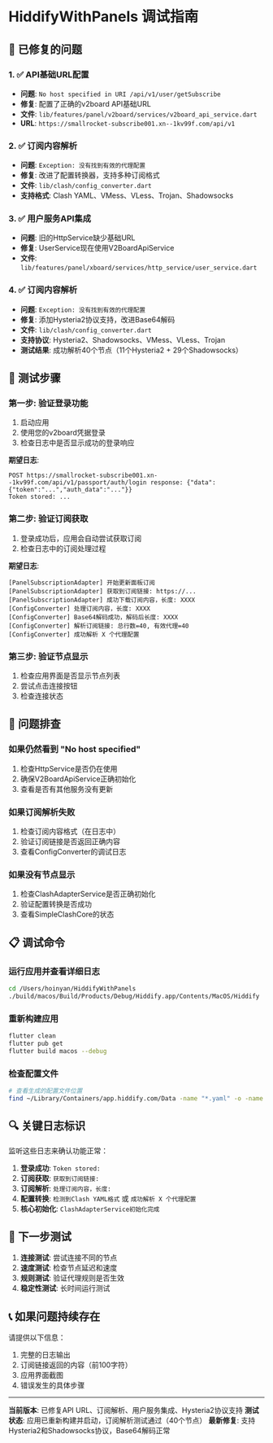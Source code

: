 # HiddifyWithPanels 调试指南

## 🔧 已修复的问题

### 1. ✅ API基础URL配置
- **问题**: `No host specified in URI /api/v1/user/getSubscribe`
- **修复**: 配置了正确的v2board API基础URL
- **文件**: `lib/features/panel/v2board/services/v2board_api_service.dart`
- **URL**: `https://smallrocket-subscribe001.xn--1kv99f.com/api/v1`

### 2. ✅ 订阅内容解析
- **问题**: `Exception: 没有找到有效的代理配置`
- **修复**: 改进了配置转换器，支持多种订阅格式
- **文件**: `lib/clash/config_converter.dart`
- **支持格式**: Clash YAML、VMess、VLess、Trojan、Shadowsocks

### 3. ✅ 用户服务API集成
- **问题**: 旧的HttpService缺少基础URL
- **修复**: UserService现在使用V2BoardApiService
- **文件**: `lib/features/panel/xboard/services/http_service/user_service.dart`

### 4. ✅ 订阅内容解析
- **问题**: `Exception: 没有找到有效的代理配置`
- **修复**: 添加Hysteria2协议支持，改进Base64解码
- **文件**: `lib/clash/config_converter.dart`
- **支持协议**: Hysteria2、Shadowsocks、VMess、VLess、Trojan
- **测试结果**: 成功解析40个节点（11个Hysteria2 + 29个Shadowsocks）

## 🧪 测试步骤

### 第一步: 验证登录功能
1. 启动应用
2. 使用您的v2board凭据登录
3. 检查日志中是否显示成功的登录响应

**期望日志**:
```
POST https://smallrocket-subscribe001.xn--1kv99f.com/api/v1/passport/auth/login response: {"data":{"token":"...","auth_data":"..."}}
Token stored: ...
```

### 第二步: 验证订阅获取
1. 登录成功后，应用会自动尝试获取订阅
2. 检查日志中的订阅处理过程

**期望日志**:
```
[PanelSubscriptionAdapter] 开始更新面板订阅
[PanelSubscriptionAdapter] 获取到订阅链接: https://...
[PanelSubscriptionAdapter] 成功下载订阅内容，长度: XXXX
[ConfigConverter] 处理订阅内容，长度: XXXX
[ConfigConverter] Base64解码成功，解码后长度: XXXX
[ConfigConverter] 解析订阅链接: 总行数=40, 有效代理=40
[ConfigConverter] 成功解析 X 个代理配置
```

### 第三步: 验证节点显示
1. 检查应用界面是否显示节点列表
2. 尝试点击连接按钮
3. 检查连接状态

## 🐛 问题排查

### 如果仍然看到 "No host specified"
1. 检查HttpService是否仍在使用
2. 确保V2BoardApiService正确初始化
3. 查看是否有其他服务没有更新

### 如果订阅解析失败
1. 检查订阅内容格式（在日志中）
2. 验证订阅链接是否返回正确内容
3. 查看ConfigConverter的调试日志

### 如果没有节点显示
1. 检查ClashAdapterService是否正确初始化
2. 验证配置转换是否成功
3. 查看SimpleClashCore的状态

## 📋 调试命令

### 运行应用并查看详细日志
```bash
cd /Users/hoinyan/HiddifyWithPanels
./build/macos/Build/Products/Debug/Hiddify.app/Contents/MacOS/Hiddify
```

### 重新构建应用
```bash
flutter clean
flutter pub get
flutter build macos --debug
```

### 检查配置文件
```bash
# 查看生成的配置文件位置
find ~/Library/Containers/app.hiddify.com/Data -name "*.yaml" -o -name "*.json"
```

## 🔍 关键日志标识

监听这些日志来确认功能正常：

1. **登录成功**: `Token stored:`
2. **订阅获取**: `获取到订阅链接:`
3. **订阅解析**: `处理订阅内容，长度:`
4. **配置转换**: `检测到Clash YAML格式` 或 `成功解析 X 个代理配置`
5. **核心初始化**: `ClashAdapterService初始化完成`

## 🚀 下一步测试

1. **连接测试**: 尝试连接不同的节点
2. **速度测试**: 检查节点延迟和速度
3. **规则测试**: 验证代理规则是否生效
4. **稳定性测试**: 长时间运行测试

## 📞 如果问题持续存在

请提供以下信息：
1. 完整的日志输出
2. 订阅链接返回的内容（前100字符）
3. 应用界面截图
4. 错误发生的具体步骤

---

**当前版本**: 已修复API URL、订阅解析、用户服务集成、Hysteria2协议支持
**测试状态**: 应用已重新构建并启动，订阅解析测试通过（40个节点）
**最新修复**: 支持Hysteria2和Shadowsocks协议，Base64解码正常

